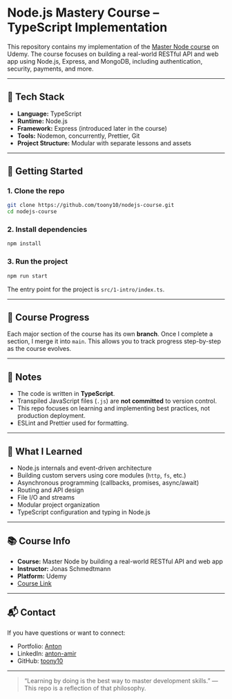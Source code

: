 # Node.js Mastery Course – TypeScript Implementation

This repository contains my implementation of the [Master Node course](https://www.udemy.com/course/nodejs-express-mongodb-bootcamp/?couponCode=24T7MT260525G2) on Udemy. The course focuses on building a real-world RESTful API and web app using Node.js, Express, and MongoDB, including authentication, security, payments, and more.

---

## 🔧 Tech Stack

- **Language:** TypeScript
- **Runtime:** Node.js
- **Framework:** Express (introduced later in the course)
- **Tools:** Nodemon, concurrently, Prettier, Git
- **Project Structure:** Modular with separate lessons and assets

---

## 🚀 Getting Started

### 1. Clone the repo

```bash
git clone https://github.com/toony10/nodejs-course.git
cd nodejs-course
```

### 2. Install dependencies

```bash
npm install
```

### 3. Run the project

```bash
npm run start
```

The entry point for the project is `src/1-intro/index.ts`.

---

## 🧪 Course Progress

Each major section of the course has its own **branch**. Once I complete a section, I merge it into `main`. This allows you to track progress step-by-step as the course evolves.

---

## 📌 Notes

- The code is written in **TypeScript**.
- Transpiled JavaScript files (`.js`) are **not committed** to version control.
- This repo focuses on learning and implementing best practices, not production deployment.
- ESLint and Prettier used for formatting.

---

## 🧠 What I Learned

- Node.js internals and event-driven architecture
- Building custom servers using core modules (`http`, `fs`, etc.)
- Asynchronous programming (callbacks, promises, async/await)
- Routing and API design
- File I/O and streams
- Modular project organization
- TypeScript configuration and typing in Node.js

---

## 📚 Course Info

- **Course:** Master Node by building a real-world RESTful API and web app
- **Instructor:** Jonas Schmedtmann
- **Platform:** Udemy
- [Course Link](https://www.udemy.com/course/nodejs-express-mongodb-bootcamp/?couponCode=24T7MT260525G2)

---

## 📬 Contact

If you have questions or want to connect:

- Portfolio: [Anton](https://anton-web-gold.vercel.app/)
- LinkedIn: [anton-amir](https://www.linkedin.com/in/anton-amir)
- GitHub: [toony10](https://github.com/toony10)

---

> “Learning by doing is the best way to master development skills.” — This repo is a reflection of that philosophy.